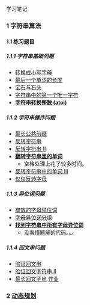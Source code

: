 学习笔记
### 1 字符串算法
#### 1.1 练习题目
##### 1.1.1 字符串基础问题
- [转换成小写字母](https://leetcode-cn.com/problems/to-lower-case/)
- [最后一个单词的长度](https://leetcode-cn.com/problems/length-of-last-word/)
- [宝石与石头](https://leetcode-cn.com/problems/jewels-and-stones/)
- [字符串中的第一个唯一字符](https://leetcode-cn.com/problems/first-unique-character-in-a-string/)
- [**字符串转换整数 (atoi)**](https://leetcode-cn.com/problems/string-to-integer-atoi/)
##### 1.1.2 字符串操作问题
- [最长公共前缀](https://leetcode-cn.com/problems/longest-common-prefix/description/)
- [反转字符串](https://leetcode-cn.com/problems/reverse-string)
- [反转字符串 II ](https://leetcode-cn.com/problems/reverse-string-ii/)
- [**翻转字符串里的单词**](https://leetcode-cn.com/problems/reverse-words-in-a-string/)
  - 空格处理上花了较多时间。
- [反转字符串中的单词 III ](https://leetcode-cn.com/problems/reverse-words-in-a-string-iii/)
- [仅仅反转字母](https://leetcode-cn.com/problems/reverse-only-letters/)
##### 1.1.3 异位词问题
- [有效的字母异位词](https://leetcode-cn.com/problems/valid-anagram/)
- [字母异位词分组](https://leetcode-cn.com/problems/group-anagrams/)
- [**找到字符串中所有字母异位词**](https://leetcode-cn.com/problems/find-all-anagrams-in-a-string/)
  - 没看懂题解的代码。。。
##### 1.1.4 回文串问题
- [验证回文串](https://leetcode-cn.com/problems/valid-palindrome/)
- [验证回文字符串 Ⅱ](https://leetcode-cn.com/problems/valid-palindrome-ii/)
- [最长回文子串](https://leetcode-cn.com/problems/longest-palindromic-substring/) [作业](https://github.com/donfyy/algorithm009-class01/blob/master/Week_06/java/src/_5_LongestPalindromicSubstring.java)

### 2 [动态规划](https://github.com/donfyy/algorithm009-class01/tree/master/Week_06)
